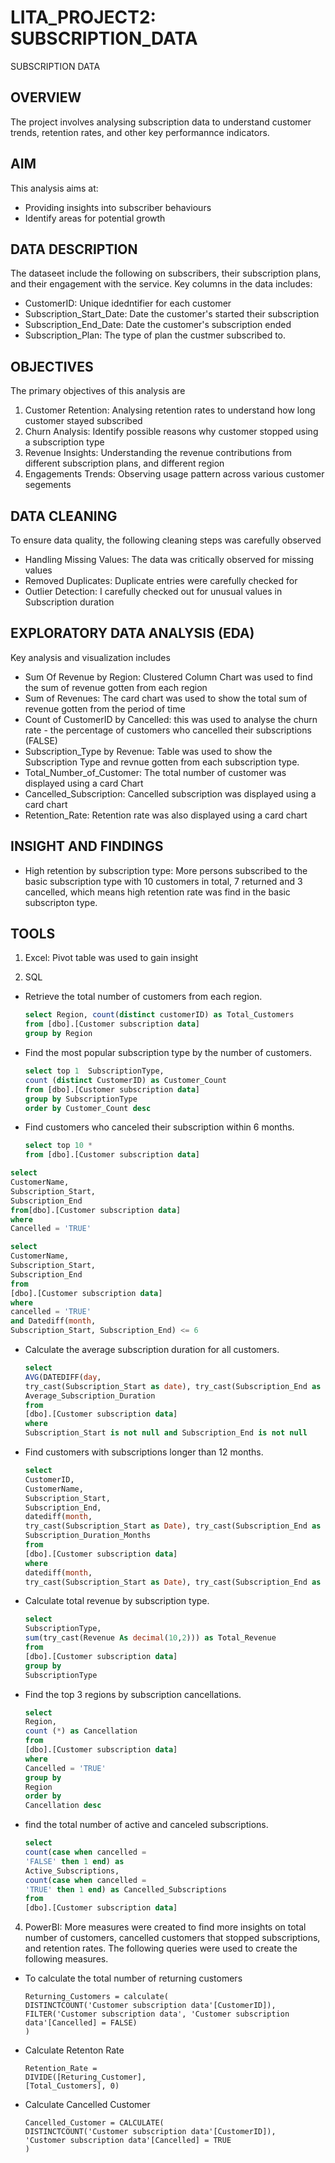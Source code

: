 # LITA_PROJECT2: SUBSCRIPTION_DATA
SUBSCRIPTION DATA

## OVERVIEW
The project involves analysing subscription data to understand customer trends, retention rates, and other key performannce indicators. 

## AIM
This analysis aims at:
- Providing insights into subscriber behaviours
- Identify areas for potential growth

## DATA DESCRIPTION
The dataseet include the following on subscribers, their subscription plans, and their engagement with the service. Key columns in the data includes:
- CustomerID: Unique idedntifier for each customer
- Subscription_Start_Date: Date the customer's started their subscription
- Subscription_End_Date: Date the customer's subscription ended
- Subscription_Plan: The type of plan the custmer subscribed to.

## OBJECTIVES 
The primary objectives of this analysis are 
1. Customer Retention: Analysing retention rates to understand how long customer stayed subscribed
2. Churn Analysis: Identify possible reasons why customer stopped using a subscription type
3. Revenue Insights: Understanding the revenue contributions from different subscription plans, and different region
4. Engagements Trends: Observing usage pattern across various customer segements

## DATA CLEANING 
To ensure data quality, the following cleaning steps was carefully observed 
- Handling Missing Values: The data was critically observed for missing values
- Removed Duplicates: Duplicate entries were carefully checked for
- Outlier Detection: I carefully checked out for unusual values in Subscription duration

## EXPLORATORY DATA ANALYSIS (EDA)
Key analysis and visualization includes 
- Sum Of Revenue by Region: Clustered Column Chart was used to find the sum of revenue gotten from each region
- Sum of Revenues: The card chart was used to show the total sum of revenue gotten from the period of time
- Count of CustomerID by Cancelled: this was used to analyse the churn rate - the percentage of customers who cancelled their subscriptions (FALSE) 
- Subscription_Type by Revenue: Table was used to show the Subscription Type and revnue gotten from each subscription type.
- Total_Number_of_Customer: The total number of customer was displayed using a card Chart
- Cancelled_Subscription: Cancelled subscription was displayed using a card chart
- Retention_Rate: Retention rate was also displayed using a card chart

## INSIGHT AND FINDINGS

- High retention by subscription type: More persons subscribed to the basic subscription type with 10 customers in total, 7 returned and 3 cancelled, which means high retention rate was find in the basic subscripton type.

## TOOLS 
1. Excel: Pivot table was used to gain insight
    
2. SQL
- Retrieve the total number of customers from each region. 
   ```SQL
   select Region, count(distinct customerID) as Total_Customers
   from [dbo].[Customer subscription data]
   group by Region
   ```
- Find the most popular subscription type by the number of customers.
  ```SQL
  select top 1  SubscriptionType,
  count (distinct CustomerID) as Customer_Count
  from [dbo].[Customer subscription data]
  group by SubscriptionType
  order by Customer_Count desc
  ```
 - Find customers who canceled their subscription within 6 months.
    ```SQL
    select top 10 *
    from [dbo].[Customer subscription data]
    ```
    
  ```SQL
  select
  CustomerName,
  Subscription_Start,
  Subscription_End
  from[dbo].[Customer subscription data]
  where
  Cancelled = 'TRUE'
  ```

  ```SQL
  select
  CustomerName,
  Subscription_Start,
  Subscription_End
  from
  [dbo].[Customer subscription data]
  where
  cancelled = 'TRUE'
  and Datediff(month,
  Subscription_Start, Subscription_End) <= 6
  ```
- Calculate the average subscription duration for all customers.
  ```SQL
  select
  AVG(DATEDIFF(day,
  try_cast(Subscription_Start as date), try_cast(Subscription_End as date))) as 
  Average_Subscription_Duration
  from
  [dbo].[Customer subscription data]
  where
  Subscription_Start is not null and Subscription_End is not null
  ```
- Find customers with subscriptions longer than 12 months.
  ```SQL
  select
  CustomerID,
  CustomerName,
  Subscription_Start,
  Subscription_End,
  datediff(month,
  try_cast(Subscription_Start as Date), try_cast(Subscription_End as Date)) as 
  Subscription_Duration_Months
  from
  [dbo].[Customer subscription data]
  where
  datediff(month,
  try_cast(Subscription_Start as Date), try_cast(Subscription_End as Date)) > 12;
  ```

- Calculate total revenue by subscription type.
  ```SQL
  select
  SubscriptionType,
  sum(try_cast(Revenue As decimal(10,2))) as Total_Revenue
  from
  [dbo].[Customer subscription data]
  group by 
  SubscriptionType
  ```
- Find the top 3 regions by subscription cancellations.
  ```SQL
  select
  Region,
  count (*) as Cancellation
  from
  [dbo].[Customer subscription data]
  where
  Cancelled = 'TRUE'
  group by 
  Region
  order by 
  Cancellation desc
  ```

- find the total number of active and canceled subscriptions.
  ```SQL
  select
  count(case when cancelled = 
  'FALSE' then 1 end) as
  Active_Subscriptions,
  count(case when cancelled =
  'TRUE' then 1 end) as Cancelled_Subscriptions
  from
  [dbo].[Customer subscription data]
  ```

4. PowerBI: More measures were created to find more insights on total number of customers, cancelled customers that stopped subscriptions, and retention rates. The following queries 
   were used to create the following measures.
   
- To calculate the total number of returning customers
  
     ```PowerBI
     Returning_Customers = calculate(
     DISTINCTCOUNT('Customer subscription data'[CustomerID]),
     FILTER('Customer subscription data', 'Customer subscription data'[Cancelled] = FALSE)
     )
     ```
- Calculate Retenton Rate
  
    ```PowerBI
    Retention_Rate =
    DIVIDE([Returing_Customer],
    [Total_Customers], 0)
    ```

- Calculate Cancelled Customer 

   ```PowerBI
   Cancelled_Customer = CALCULATE(
   DISTINCTCOUNT('Customer subscription data'[CustomerID]),
  'Customer subscription data'[Cancelled] = TRUE
   )
  ```
  
    

  
